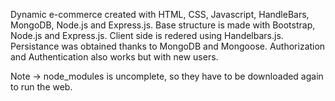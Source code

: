 Dynamic e-commerce created with HTML, CSS, Javascript, HandleBars, MongoDB, Node.js and Express.js. Base structure is made with Bootstrap, Node.js and Express.js. Client side is redered using Handelbars.js. Persistance was obtained thanks to MongoDB and Mongoose. Authorization and Authentication also works but with new users.


 Note -> node_modules is uncomplete, so they have to be downloaded again to run the web.
